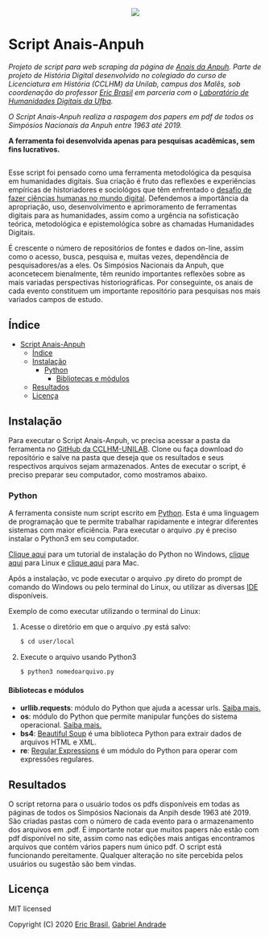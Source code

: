 <p align="center"><img src="https://github.com/ericbrasiln/Anais-Anpuh/blob/master/logos/logos.png"/></p>

# Script Anais-Anpuh

*Projeto de script para web scraping da página de [Anais da Anpuh](https://anpuh.org.br/index.php/documentos/anais).
 Parte de projeto de História Digital desenvolvido no colegiado do curso de Licenciatura em História (CCLHM) da Unilab, campus dos Malês, sob coordenação do professor [Eric Brasil](https://ericbrasiln.github.io/) em parceria com o [Laboratório de Humanidades Digitais da Ufba](http://labhd.ufba.br/).*

*O Script Anais-Anpuh realiza a raspagem dos papers em pdf de todos os Simpósios Nacionais da Anpuh entre 1963 até 2019.*

**A ferramenta foi desenvolvida apenas para pesquisas acadêmicas, sem fins lucrativos.**

##

Esse script foi pensado como uma ferramenta metodológica da pesquisa em humanidades
digitais. Sua criação é fruto das reflexões e experiências empíricas de historiadores e sociológos que têm enfrentado o [desafio de fazer ciências humanas no mundo digital](http://bibliotecadigital.fgv.br/ojs/index.php/reh/article/view/79933).
Defendemos a importância da apropriação, uso, desenvolvimento e aprimoramento de ferramentas digitais para as humanidades, assim como a urgência na sofisticação teórica, metodológica e epistemológica sobre as chamadas Humanidades Digitais.

É crescente o número de repositórios de fontes e dados on-line, assim como o acesso, busca, pesquisa e, muitas vezes, dependência de pesquisadores/as a eles.
Os Simpósios Nacionais da Anpuh, que aconcetecem bienalmente, têm reunido importantes reflexões sobre as mais variadas perspectivas historiográficas. Por conseguinte, os anais de cada evento constituem um importante repositório para pesquisas nos mais variados campos de estudo.

## Índice

- [Script Anais-Anpuh](#script-anais-anpuh)
  - [Índice](#%c3%8dndice)
  - [Instalação](#instala%c3%a7%c3%a3o)
    - [Python](#python)
      - [Bibliotecas e módulos](#bibliotecas-e-m%c3%b3dulos)
  - [Resultados](#resultados)
  - [Licença](#licen%c3%a7a)


## Instalação

Para executar o Script Anais-Anpuh, vc precisa acessar a pasta da ferramenta no [GitHub da CCLHM-UNILAB](https://github.com/leofn/LABHDUFBA/tree/master/JusBrasil). Clone ou faça download do repositório e salve na pasta que deseja que os resultados e seus respectivos arquivos sejam armazenados. Antes de executar o script, é preciso preparar seu computador, como mostramos abaixo.

### Python

A ferramenta consiste num script escrito em [Python](https://www.python.org/). Esta é uma linguagem de programação que te permite trabalhar rapidamente e integrar diferentes sistemas com maior eficiência.
Para executar o arquivo .py é preciso instalar o Python3 em seu computador.

[Clique aqui](https://python.org.br/instalacao-windows/) para um tutorial de instalação do Python no Windows, [clique aqui](https://python.org.br/instalacao-linux/) para Linux e [clique aqui](https://python.org.br/instalacao-mac/)
para Mac.

Após a instalação, vc pode executar o arquivo .py direto do prompt de comando do Windows ou pelo terminal do Linux, ou utilizar as diversas [IDE](https://pt.wikipedia.org/wiki/Ambiente_de_desenvolvimento_integrado) disponíveis.

Exemplo de como executar utilizando o terminal do Linux:

1. Acesse o diretório em que o arquivo .py está salvo:
   ```sh
   $ cd user/local
   ```

1. Execute o arquivo usando Python3
   ```sh
   $ python3 nomedoarquivo.py
   ```


#### Bibliotecas e módulos

- **urllib.requests**: módulo do Python que ajuda a acessar urls.
[Saiba mais.](https://docs.python.org/pt-br/3/library/urllib.request.htmll)
- **os**: módulo do Python que permite manipular funções do sistema operacional.
[Saiba mais.](https://docs.python.org/pt-br/3/library/os.html)
- **bs4**: [Beautiful Soup](https://www.crummy.com/software/BeautifulSoup/bs4/doc/) é uma biblioteca Python para extrair
 dados de arquivos HTML e XML.
- **re**: [Regular Expressions](https://docs.python.org/pt-br/3/library/re.html) é um módulo do Python para operar com expressões regulares. 

## Resultados

O script retorna para o usuário todos os pdfs disponíveis em todas as páginas de todos os Simpósios Nacionais da Anpih desde 1963 até 2019. São criadas pastas com o número de cada evento para o armazenamento dos arquivos em .pdf.
É importante notar que muitos papers não estão com pdf disponível no site, assim como nas edições mais antigas encontramos arquivos que contém vários papers num único pdf.
O script está funcionando pereitamente. Qualquer alteração no site percebida pelos usuários ou sugestão são bem vindas.

## Licença

MIT licensed

Copyright (C) 2020 [Eric Brasil](https://github.com/ericbrasiln), [Gabriel Andrade](https://github.com/gabrielsandrade)
